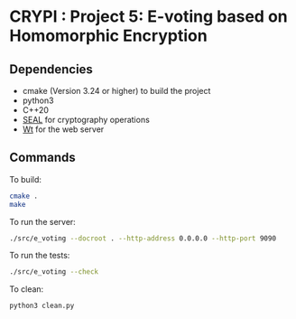# CRYPI : Project 5: E-voting based on Homomorphic Encryption

## Dependencies

- cmake (Version 3.24 or higher) to build the project
- python3
- C++20
- [SEAL](https://github.com/microsoft/SEAL) for cryptography operations
- [Wt](https://www.webtoolkit.eu/wt) for the web server

## Commands

To build:

```bash
cmake .
make
```

To run the server:

```bash
./src/e_voting --docroot . --http-address 0.0.0.0 --http-port 9090
```

To run the tests:

```bash
./src/e_voting --check
```

To clean:

```bash
python3 clean.py
```
